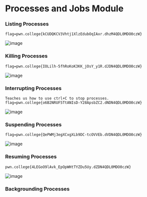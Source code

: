 # Processes and Jobs Module 
### Listing Processes 
```
flag=pwn.college{kCUDQKCV3Vhtj1XlzEdubOqIAxr.dhzM4QDL0MDO0czW}
```
![image](https://github.com/user-attachments/assets/fe1807f8-8d11-47cc-8d17-89526c863127)

### Killing Processes
```
flag=pwn.college{IOLilh-5fhRoKoK3KK_jOsY_y1R.dJDN4QDL0MDO0czW}
```
![image](https://github.com/user-attachments/assets/ab024468-91a1-4d3c-b94b-cf5a39be3ad6)

### Interrupting Processes 
```
Teaches us how to use ctrl+C to stop processes. 
flag=pwn.college{o6B2NRUF5TtANIsD-Y28ApsbZC2.dNDN4QDL0MDO0czW}
```
![image](https://github.com/user-attachments/assets/782444a1-9874-4c1e-a92a-32a9f7b0ed18)

### Suspending Processes 
```
flag=pwn.college{QePWMj3egXCxgXLb9DC-tcOVVEb.dVDN4QDL0MDO0czW}
```
![image](https://github.com/user-attachments/assets/e4f52ae4-a7f0-428d-89eb-365bef81cc4d)

### Resuming Processes 
```
pwn.college{4LEGoO9lAvk_EpOpWHtTYZDu5Uy.dZDN4QDL0MDO0czW}
```
![image](https://github.com/user-attachments/assets/0ba3fde9-917c-4d22-9613-26d994db160f)

### Backgrounding Processes
```

```